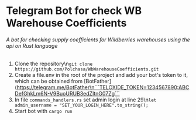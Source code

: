 # Telegram Bot for check WB Warehouse Coefficients
###### A bot for checking supply coefficients for Wildberries warehouses using the api on Rust language

 1. Clone the repository\n```git clone https://github.com/Polchasa/WbWarehouseCoefficients.git``` 
 2. Create a file.env in the root of the project and add your bot's token to it, which can be obtained from [BotFather](https://telegram.me/BotFather\n```TELOXIDE_TOKEN=1234567890:ABCDefGhkLm6N-V9BuoURUB3edZltnG07Zg```
 3. In file `commands_handlers.rs` set admin login at line 29\n`let  admin_username = "SET_YOUR_LOGIN_HERE".to_string();`
 4. Start bot with `cargo run`
